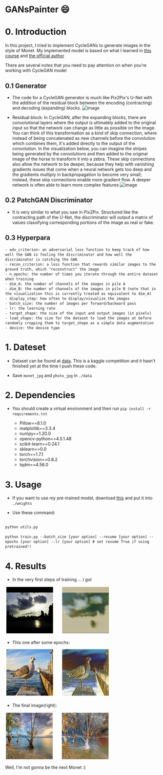 GANsPainter :smile:
=====

# 0. Introduction

In this project, I tried to implement CycleGANs to generate images in the style of Monet. My implemented model is based on what I learned in [this course](https://www.coursera.org/learn/apply-generative-adversarial-networks-gans) and [the official author](https://github.com/junyanz/CycleGAN)

There are several notes that you need to pay attention on when you're working with CycleGAN model

## 0.1 Generator 

- The code for a CycleGAN generator is much like Pix2Pix's U-Net with the addition of the residual block between the encoding (contracting) and decoding (expanding) blocks.
![image](https://user-images.githubusercontent.com/61444616/136531053-f414cf50-d89f-4b7e-89b1-b578463f241c.png)

- Residual block: In CycleGAN, after the expanding blocks, there are convolutional layers where the output is ultimately added to the original input so that the network can change as little as possible on the image. You can think of this transformation as a kind of skip connection, where instead of being concatenated as new channels before the convolution which combines them, it's added directly to the output of the convolution. In the visualization below, you can imagine the stripes being generated by the convolutions and then added to the original image of the horse to transform it into a zebra. These skip connections also allow the network to be deeper, because they help with vanishing gradients issues that come when a neural network gets too deep and the gradients multiply in backpropagation to become very small; instead, these skip connections enable more gradient flow. A deeper network is often able to learn more complex features
![image](https://user-images.githubusercontent.com/61444616/136531341-ac579642-6494-4def-b30c-8c20eea9c136.png)

## 0.2 PatchGAN Discriminator

- It is very similar to what you saw in Pix2Pix. Structured like the contracting path of the U-Net, the discriminator will
output a matrix of values classifying corresponding portions of the image as real or fake. 

## 0.3 Hyperpara
```
- adv_criterion: an adversarial loss function to keep track of how well the GAN is fooling the discriminator and how well the discriminator is catching the GAN
- recon_criterion: a loss function that rewards similar images to the ground truth, which "reconstruct" the image
- n_epochs: the number of times you iterate through the entire dataset when training
- dim_A: the number of channels of the images in pile A
- dim_B: the number of channels of the images in pile B (note that in the visualization this is currently treated as equivalent to dim_A)
- display_step: how often to display/visualize the images
- batch_size: the number of images per forward/backward pass
- lr: the learning rate
- target_shape: the size of the input and output images (in pixels)
- load_shape: the size for the dataset to load the images at before randomly cropping them to target_shape as a simple data augmentation
- device: the device type
```

# 1. Dateset

- Dataset can be found at [data](https://www.kaggle.com/c/gan-getting-started/overview). This is a kaggle competition and it hasn't finished yet at the time I push these code.

- Save `monet_jpg` and `photo_jpg` in `./data`


# 2. Dependencies

- You should create a virtual environment and then run `pip install -r requirements.txt` 

  - Pillow==8.1.0
  - matplotlib==3.3.4
  - numpy==1.20.0
  - opencv-python==4.5.1.48
  - scikit-learn==0.24.1
  - sklearn==0.0
  - torch==1.7.1
  - torchvision==0.8.2
  - tqdm==4.56.0

# 3. Usage

- If you want to use my pre-trained model, download [this](https://drive.google.com/drive/folders/1H_Kpp1tpNS8C2XsKln6bKJiUij1yEWxR?usp=sharing) and put it into `./weights`

- Use these command: 

```

python utils.py

python train.py --batch_size [your option] --resume [your option] --epochs [your option] --lr [your option] # set resume True if using pretrained!!

```

# 4. Results 

- In the very first steps of training ... I got

![](https://github.com/manhph2211/GANsPainter/blob/main/images/first_steps.png)

- This one after some epochs:

![](https://github.com/manhph2211/GANsPainter/blob/main/images/2_epoch.png)

- The final image(right):

![](https://github.com/manhph2211/GANsPainter/blob/main/images/m_epoch.png)

Well, I'm not gonna be the next Monet :)
